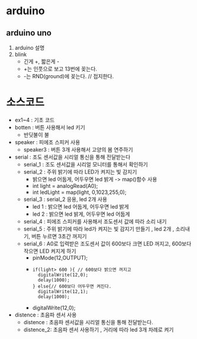 # arduino 
## arduino uno
1. arduino 설명
2. blink 
	- 긴게 +, 짧은게 - 
	- +는 인풋으로 보고 13번에 꽂는다. 
	- -는 RND(ground)에 꽂는다. // 접지한다. 
# 소스코드
- ex1~4 : 기초 코드 
- botten : 버튼 사용해서 led 키기
	- 반딧불이 불 
- speaker : 피에조 스피커 사용
	- speaker3 : 버튼 3개 사용해서 고양의 봄 연주하기 
- serial : 조도 센서값을 시리얼 통신을 통해 전달받는다
	- serial_1 : 조도 센서값을 시리얼 모니터를 통해서 확인하기
	- serial_2 : 주위 밝기에 따라 LED가 켜지는 빛 감지기 
		- 밝으면 led 어둡게, 어두우면 led 밝게 -> map()함수 사용 
		- int light = analogRead(A0);
		- int ledLight = map(light, 0,1023,255,0);
	- serial_3 : serial_2 응용, led 2개 사용
		- led 1 : 밝으면 led 어둡게, 어두우면 led 밝게
		- led 2 : 밝으면 led 밝게, 어두우면 led 어둡게
	- serial_4 : 피에조 스피커를 사용해서 조도센서 값에 따라 소리 내기 
	- serial_5 : 주위 밝기에 따라 led가 켜지는 빛 감지기 만들기 , led 2개 , 소리내기, 버튼 누르면 3초간 꺼지기 
	- serial_6 : A0로 입력받은 조도센서 값이 600보다 크면 LED 꺼지고, 600보다 작으면 LED 켜지게 하기 
		- pinMode(12,OUTPUT);
		- ```int light = analogRead(A0);
		  if(light> 600 ){ // 600보다 밝으면 꺼지고 
		    digitalWrite(12,0);
		    delay(1000);
		  } else{// 600보다 어두우면 켜진다.
		    digitalWrite(12,1);
		    delay(1000);
		    ```
		- digitalWrite(12,0);
- distence : 초음파 센서 사용 
	- distence : 초음파 센서값을 시리얼 통신을 통해 전달받는다. 
	- distence_2: 초음파 센서 사용하기 , 거리에 따라 led 3개 차례로 켜기 
